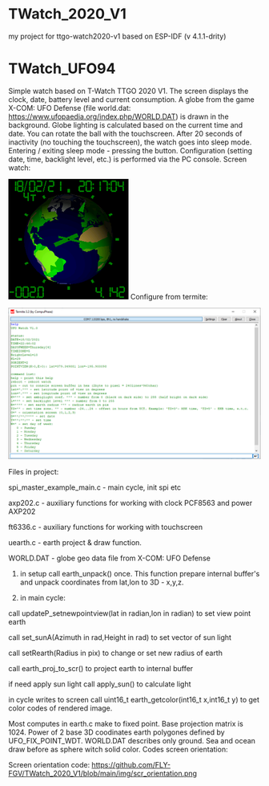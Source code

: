 # TWatch_2020_V1
my project for ttgo-watch2020-v1 based on ESP-IDF (v 4.1.1-drity)
# TWatch_UFO94
Simple watch based on T-Watch TTGO 2020 V1.
The screen displays the clock, date, battery level and current consumption.
A globe from the game X-COM: UFO Defense (file world.dat: https://www.ufopaedia.org/index.php/WORLD.DAT) is drawn in the background. Globe lighting is calculated based on the current time and date. You can rotate the ball with the touchscreen. After 20 seconds of inactivity (no touching the touchscreen), the watch goes into sleep mode. Entering / exiting sleep mode - pressing the button.
Configuration (setting date, time, backlight level, etc.) is performed via the PC console.
Screen watch:

![Screen watch](https://github.com/FLY-FGV/TWatch_2020_V1/blob/main/img/4.png)
Configure from termite:

![Screen term](https://github.com/FLY-FGV/TWatch_2020_V1/blob/main/img/termite.png)

Files in project:

spi_master_example_main.c - main cycle, init spi etc

axp202.c - auxiliary functions for working with clock PCF8563 and power AXP202

ft6336.c - auxiliary functions for working with touchscreen

uearth.c - earth project & draw function.

WORLD.DAT - globe geo data file from X-COM: UFO Defense

1) in setup call earth_unpack() once.  This function prepare internal buffer's and unpack coordinates from lat,lon to 3D - x,y,z.

2) in main cycle:

call updateP_setnewpointview(lat in radian,lon in radian) to set view point earth

call set_sunA(Azimuth in rad,Height in rad) to set vector of sun light

call setRearth(Radius in pix) to change or set new radius of earth

call earth_proj_to_scr() to project earth to internal buffer

if need apply sun light call apply_sun() to calculate light

in cycle writes to screen call uint16_t earth_getcolor(int16_t x,int16_t y) to get color codes of rendered image.

Most computes in earth.c make to fixed point. Base projection matrix is 1024. Power of 2 base 3D coodinates earth polygones defined by UFO_FIX_POINT_WDT.
WORLD.DAT describes only ground. Sea and ocean draw before as sphere witch solid color. 
Codes screen orientation:

Screen orientation code:
https://github.com/FLY-FGV/TWatch_2020_V1/blob/main/img/scr_orientation.png
